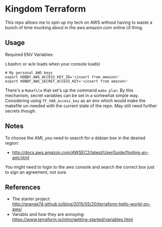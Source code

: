 # Kingdom Terraform
This repo allows me to spin up my tech on AWS without having to waste a bunch of time mucking about in the aws.amazon.com online UI thing.


## Usage

Required ENV Variables:

(.bashrc or w/e loads when your console loads)
```
# My personal AWS keys
export HOBBY_AWS_ACCESS_KEY_ID='<insert from amazon>'
export HOBBY_AWS_SECRET_ACCESS_KEY='<insert from amazon>'
```

There's a `Makefile` that set's up the command `make plan`.  By this mechanism, secret variables can be set in a somewhat simple way.  Considering using `TF_VAR_access_key` as an env which would make the makefile un-needed with the current state of the repo.  May still need further secrets though.


## Notes

To choose the AMI, you need to search for a debian box in the desired region:
  * http://docs.aws.amazon.com/AWSEC2/latest/UserGuide/finding-an-ami.html

You might need to login to the aws console and search the correct box just to sign an agreement, not sure.


## References

- The starter project: http://grange74.github.io/blog/2015/05/20/terraform-hello-world-on-aws/
- Variabls and how they are annoying:  https://www.terraform.io/intro/getting-started/variables.html

